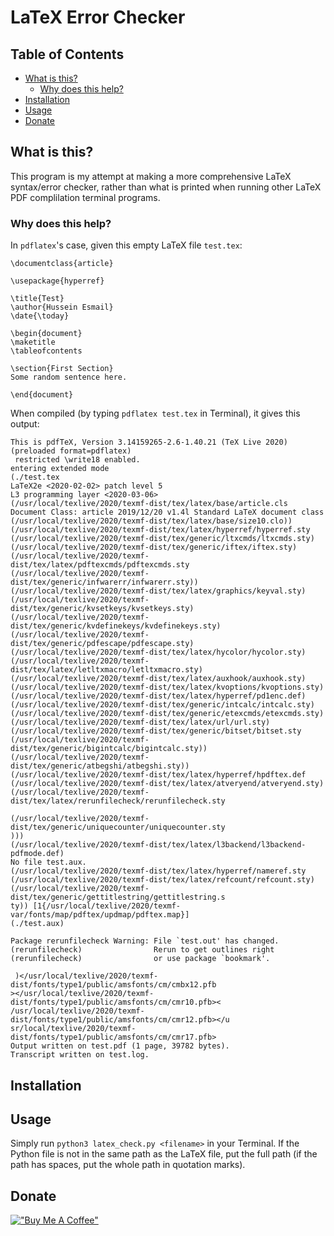 # LaTeX Error Checker

## Table of Contents
- [What is this?](#what-is-this)
    - [Why does this help?](#Why-does-this-help)
- [Installation](#installation)
- [Usage](#usage)
- [Donate](#donate)

## What is this?
This program is my attempt at making a more comprehensive LaTeX syntax/error checker, rather than what is printed when running other LaTeX PDF complilation terminal programs.

### Why does this help?
In `pdflatex`'s case, given this empty LaTeX file `test.tex`:

```
\documentclass{article}

\usepackage{hyperref}

\title{Test}
\author{Hussein Esmail}
\date{\today}

\begin{document}
\maketitle
\tableofcontents

\section{First Section}
Some random sentence here.

\end{document}
```

When compiled (by typing `pdflatex test.tex` in Terminal),
it gives this output:

```
This is pdfTeX, Version 3.14159265-2.6-1.40.21 (TeX Live 2020) (preloaded format=pdflatex)
 restricted \write18 enabled.
entering extended mode
(./test.tex
LaTeX2e <2020-02-02> patch level 5
L3 programming layer <2020-03-06>
(/usr/local/texlive/2020/texmf-dist/tex/latex/base/article.cls
Document Class: article 2019/12/20 v1.4l Standard LaTeX document class
(/usr/local/texlive/2020/texmf-dist/tex/latex/base/size10.clo))
(/usr/local/texlive/2020/texmf-dist/tex/latex/hyperref/hyperref.sty
(/usr/local/texlive/2020/texmf-dist/tex/generic/ltxcmds/ltxcmds.sty)
(/usr/local/texlive/2020/texmf-dist/tex/generic/iftex/iftex.sty)
(/usr/local/texlive/2020/texmf-dist/tex/latex/pdftexcmds/pdftexcmds.sty
(/usr/local/texlive/2020/texmf-dist/tex/generic/infwarerr/infwarerr.sty))
(/usr/local/texlive/2020/texmf-dist/tex/latex/graphics/keyval.sty)
(/usr/local/texlive/2020/texmf-dist/tex/generic/kvsetkeys/kvsetkeys.sty)
(/usr/local/texlive/2020/texmf-dist/tex/generic/kvdefinekeys/kvdefinekeys.sty)
(/usr/local/texlive/2020/texmf-dist/tex/generic/pdfescape/pdfescape.sty)
(/usr/local/texlive/2020/texmf-dist/tex/latex/hycolor/hycolor.sty)
(/usr/local/texlive/2020/texmf-dist/tex/latex/letltxmacro/letltxmacro.sty)
(/usr/local/texlive/2020/texmf-dist/tex/latex/auxhook/auxhook.sty)
(/usr/local/texlive/2020/texmf-dist/tex/latex/kvoptions/kvoptions.sty)
(/usr/local/texlive/2020/texmf-dist/tex/latex/hyperref/pd1enc.def)
(/usr/local/texlive/2020/texmf-dist/tex/generic/intcalc/intcalc.sty)
(/usr/local/texlive/2020/texmf-dist/tex/generic/etexcmds/etexcmds.sty)
(/usr/local/texlive/2020/texmf-dist/tex/latex/url/url.sty)
(/usr/local/texlive/2020/texmf-dist/tex/generic/bitset/bitset.sty
(/usr/local/texlive/2020/texmf-dist/tex/generic/bigintcalc/bigintcalc.sty))
(/usr/local/texlive/2020/texmf-dist/tex/generic/atbegshi/atbegshi.sty))
(/usr/local/texlive/2020/texmf-dist/tex/latex/hyperref/hpdftex.def
(/usr/local/texlive/2020/texmf-dist/tex/latex/atveryend/atveryend.sty)
(/usr/local/texlive/2020/texmf-dist/tex/latex/rerunfilecheck/rerunfilecheck.sty

(/usr/local/texlive/2020/texmf-dist/tex/generic/uniquecounter/uniquecounter.sty
)))
(/usr/local/texlive/2020/texmf-dist/tex/latex/l3backend/l3backend-pdfmode.def)
No file test.aux.
(/usr/local/texlive/2020/texmf-dist/tex/latex/hyperref/nameref.sty
(/usr/local/texlive/2020/texmf-dist/tex/latex/refcount/refcount.sty)
(/usr/local/texlive/2020/texmf-dist/tex/generic/gettitlestring/gettitlestring.s
ty)) [1{/usr/local/texlive/2020/texmf-var/fonts/map/pdftex/updmap/pdftex.map}]
(./test.aux)

Package rerunfilecheck Warning: File `test.out' has changed.
(rerunfilecheck)                Rerun to get outlines right
(rerunfilecheck)                or use package `bookmark'.

 )</usr/local/texlive/2020/texmf-dist/fonts/type1/public/amsfonts/cm/cmbx12.pfb
></usr/local/texlive/2020/texmf-dist/fonts/type1/public/amsfonts/cm/cmr10.pfb><
/usr/local/texlive/2020/texmf-dist/fonts/type1/public/amsfonts/cm/cmr12.pfb></u
sr/local/texlive/2020/texmf-dist/fonts/type1/public/amsfonts/cm/cmr17.pfb>
Output written on test.pdf (1 page, 39782 bytes).
Transcript written on test.log.
```

## Installation

## Usage
Simply run `python3 latex_check.py <filename>` in your Terminal. If the Python
file is not in the same path as the LaTeX file, put the full path (if the path
has spaces, put the whole path in quotation marks).

## Donate
[!["Buy Me A Coffee"](https://www.buymeacoffee.com/assets/img/custom_images/orange_img.png)](https://www.buymeacoffee.com/husseinesmail)

